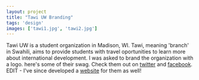 ```yaml
---
layout: project
title: "Tawi UW Branding"
tags: 'design'
images: ['tawi1.jpg', 'tawi2.jpg']
---
```


Tawi UW is a student organization in Madison, WI. Tawi, meaning 'branch' in Swahili, aims to provide students with travel oportunities to learn more about international development. I was asked to brand the organization with a logo. here's some of their swag. Check them out on [twitter](https://twitter.com/TawiUW) and [facebook](https://www.facebook.com/tawiuw). EDIT - I've since developed a [website](http://www.tawiinc.org) for them as well!